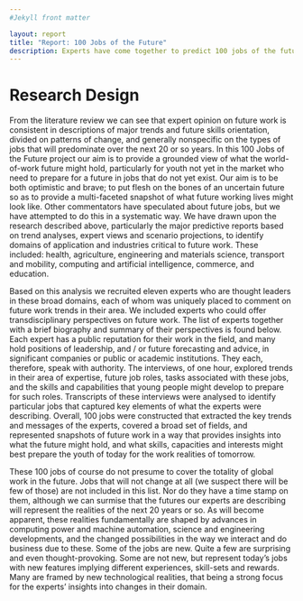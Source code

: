 ```yaml
---
#Jekyll front matter

layout: report
title: "Report: 100 Jobs of the Future"
description: Experts have come together to predict 100 jobs of the future.
---
```

<h1>Research Design</h1>
From the literature review we can see that expert opinion on future work is consistent in descriptions of major trends and future skills orientation, divided on patterns of change, and generally nonspecific on the types of jobs that will predominate over the next 20 or so years. In this 100 Jobs of the Future project our aim is to provide a grounded view of what the world-of-work future might hold, particularly for youth not yet in the market who need to prepare for a future in jobs that do not yet exist. Our aim is to be both optimistic and brave; to put flesh on the bones of an uncertain future so as to provide a multi-faceted snapshot of what future working lives might look like. Other commentators have speculated about future jobs, but we have attempted to do this in a systematic way. We have drawn upon the research described above, particularly the major predictive reports based on trend analyses, expert views and scenario projections, to identify domains of application and industries critical to future work. These included: health, agriculture, engineering and materials science, transport and mobility, computing and artificial intelligence, commerce, and education.

Based on this analysis we recruited eleven experts who are thought leaders in these broad domains, each of whom was uniquely placed to comment on future work trends in their area. We included experts who could offer transdisciplinary perspectives on future work. The list of experts together with a brief biography and summary of their perspectives is found below. Each expert has a public reputation for their work in the field, and many hold positions of leadership, and / or future forecasting and advice, in significant companies or public or academic institutions. They each, therefore, speak with authority. The interviews, of one hour, explored trends in their area of expertise, future job roles, tasks associated with these jobs, and the skills and capabilities that young people might develop to prepare for such roles. Transcripts of these interviews were analysed to identify particular jobs that captured key elements of what the experts were describing. Overall, 100 jobs were constructed that extracted the key trends and messages of the experts, covered a broad set of fields, and represented snapshots of future work in a way that provides insights into what the future might hold, and what skills, capacities and interests might best prepare the youth of today for the work realities of tomorrow.

These 100 jobs of course do not presume to cover the totality of global work in the future. Jobs that will not change at all (we suspect there will be few of those) are not included in this list. Nor do they have a time stamp on them, although we can surmise that the futures our experts are describing will represent the realities of the next 20 years or so. As will become apparent, these realities fundamentally are shaped by advances in computing power and machine automation, science and engineering developments, and the changed possibilities in the way we interact and do business due to these. Some of the jobs are new. Quite a few are surprising and even thought-provoking. Some are not new, but represent today’s jobs with new features implying different experiences, skill-sets and rewards. Many are framed by new technological realities, that being a strong focus for the experts’ insights into changes in their domain.

